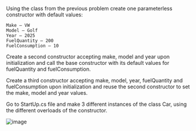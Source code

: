 Using the class from the previous problem create one parameterless constructor with default values:

	Make – VW
	Model – Golf
	Year – 2025
	FuelQuantity – 200
	FuelConsumption – 10

Create a second constructor accepting make, model and year upon initialization and call the base constructor with its default values for fuelQuantity and fuelConsumption.

Create a third constructor accepting make, model, year, fuelQuantity and fuelConsumption upon initialization and reuse the second constructor to set the make, model and year values.

Go to StartUp.cs file and make 3 different instances of the class Car, using the different overloads of the constructor.

![image](https://user-images.githubusercontent.com/45227327/216329907-d97c8aff-2e43-4701-9bcb-3c89ed61481d.png)
